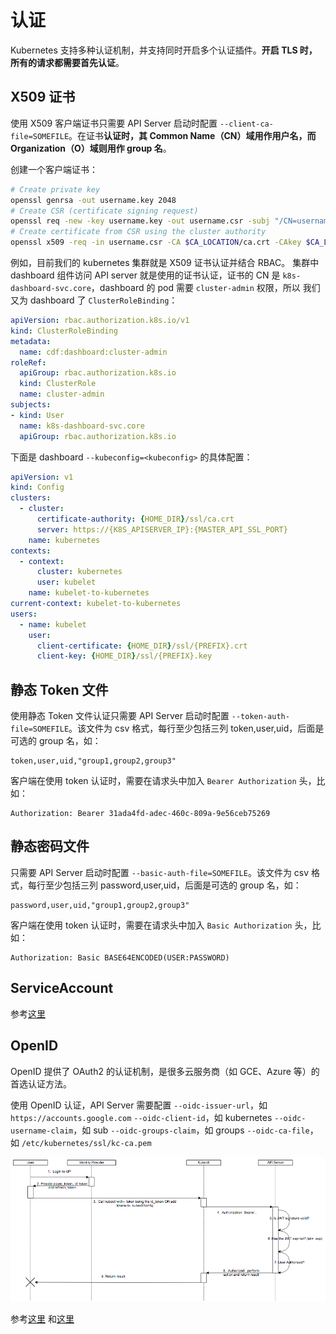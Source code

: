 # 认证

Kubernetes 支持多种认证机制，并支持同时开启多个认证插件。**开启 TLS 时，所有的请求都需要首先认证**。

## X509 证书
使用 X509 客户端证书只需要 API Server 启动时配置 `--client-ca-file=SOMEFILE`。在证书**认证时，其 Common Name（CN）域用作用户名，而 Organization（O）域则用作 group 名**。

创建一个客户端证书：
```sh
# Create private key
openssl genrsa -out username.key 2048
# Create CSR (certificate signing request)
openssl req -new -key username.key -out username.csr -subj "/CN=username/O=group"
# Create certificate from CSR using the cluster authority
openssl x509 -req -in username.csr -CA $CA_LOCATION/ca.crt -CAkey $CA_LOCATION/ca.key -CAcreateserial -out username.crt -days 365
```

例如，目前我们的 kubernetes 集群就是 X509 证书认证并结合 RBAC。
集群中 dashboard 组件访问 API server 就是使用的证书认证，证书的 CN 是 `k8s-dashboard-svc.core`，dashboard 的 pod 需要 `cluster-admin` 权限，所以
我们又为 dashboard 了 `ClusterRoleBinding`：
```yml
apiVersion: rbac.authorization.k8s.io/v1
kind: ClusterRoleBinding
metadata:
  name: cdf:dashboard:cluster-admin
roleRef:
  apiGroup: rbac.authorization.k8s.io
  kind: ClusterRole
  name: cluster-admin
subjects:
- kind: User
  name: k8s-dashboard-svc.core
  apiGroup: rbac.authorization.k8s.io
```

下面是 dashboard `--kubeconfig=<kubeconfig>` 的具体配置：
```yml
apiVersion: v1
kind: Config
clusters:
  - cluster:
      certificate-authority: {HOME_DIR}/ssl/ca.crt
      server: https://{K8S_APISERVER_IP}:{MASTER_API_SSL_PORT}
    name: kubernetes
contexts:
  - context:
      cluster: kubernetes
      user: kubelet
    name: kubelet-to-kubernetes
current-context: kubelet-to-kubernetes
users:
  - name: kubelet
    user:
      client-certificate: {HOME_DIR}/ssl/{PREFIX}.crt
      client-key: {HOME_DIR}/ssl/{PREFIX}.key
```


## 静态 Token 文件
使用静态 Token 文件认证只需要 API Server 启动时配置 `--token-auth-file=SOMEFILE`。该文件为 csv 格式，每行至少包括三列 token,user,uid，后面是可选的 group 名，如：
```
token,user,uid,"group1,group2,group3"
```
客户端在使用 token 认证时，需要在请求头中加入 `Bearer Authorization` 头，比如：
```
Authorization: Bearer 31ada4fd-adec-460c-809a-9e56ceb75269
```

## 静态密码文件
只需要 API Server 启动时配置 `--basic-auth-file=SOMEFILE`。该文件为 csv 格式，每行至少包括三列 password,user,uid，后面是可选的 group 名，如：
```
password,user,uid,"group1,group2,group3"
```
客户端在使用 token 认证时，需要在请求头中加入 `Basic Authorization` 头，比如：
```
Authorization: Basic BASE64ENCODED(USER:PASSWORD)
```


## ServiceAccount
参考[这里](./service-account.md)

## OpenID
OpenID 提供了 OAuth2 的认证机制，是很多云服务商（如 GCE、Azure 等）的首选认证方法。

使用 OpenID 认证，API Server 需要配置
`--oidc-issuer-url`，如 `https://accounts.google.com`
`--oidc-client-id`，如 kubernetes
`--oidc-username-claim`，如 sub
`--oidc-groups-claim`，如 groups
`--oidc-ca-file`，如 `/etc/kubernetes/ssl/kc-ca.pem`


![](../images/oidc.png)

参考[这里](https://www.ibm.com/developerworks/cn/cloud/library/cl-lo-openid-connect-kubernetes-authentication/index.html)
和[这里](https://www.ibm.com/developerworks/cn/cloud/library/cl-lo-openid-connect-kubernetes-authentication2/index.html)